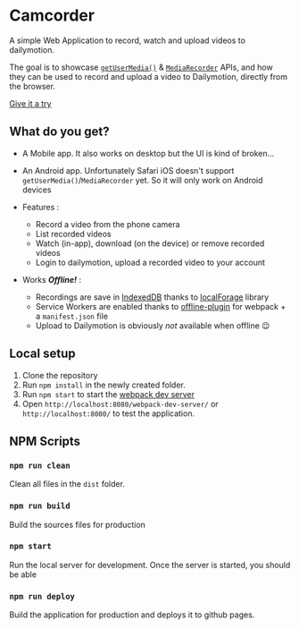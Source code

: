# Camcorder

A simple Web Application to record, watch and upload videos to dailymotion.

The goal is to showcase [`getUserMedia()`][2] & [`MediaRecorder`][3] APIs, and how they can be used to record and upload a video to Dailymotion, directly from the browser.

[Give it a try][1]

## What do you get?

 - A Mobile app. It also works on desktop but the UI is kind of broken...
 - An Android app. Unfortunately Safari iOS doesn't support `getUserMedia()`/`MediaRecorder` yet. So it will only work on Android devices
 - Features :
   - Record a video from the phone camera
   - List recorded videos
   - Watch (in-app), download (on the device) or remove recorded videos
   - Login to dailymotion, upload a recorded video to your account

 - Works _**Offline!**_ :
   - Recordings are save in [IndexedDB][4] thanks to [localForage][5] library
   - Service Workers are enabled thanks to [offline-plugin][6] for webpack + a `manifest.json` file
   - Upload to Dailymotion is obviously *not* available when offline 😉


## Local setup

1. Clone the repository
2. Run `npm install` in the newly created folder.
3. Run `npm start` to start the [webpack dev server][7]
4. Open `http://localhost:8080/webpack-dev-server/` or `http://localhost:8080/` to test the application.

## NPM Scripts

### `npm run clean`

Clean all files in the `dist` folder.

### `npm run build`

Build the sources files for production

### `npm start`

Run the local server for development. Once the server is started, you should be able

### `npm run deploy`

Build the application for production and deploys it to github pages.

[1]: https://dailymotion.github.io/camcorder
[2]: https://w3c.github.io/mediacapture-main/getusermedia.html#dom-mediadevices-getusermedia "[W3C] getUserMedia()"
[3]: https://developers.google.com/web/updates/2016/01/mediarecorder "Record Audio and Video with MediaRecorder"
[4]: https://developer.mozilla.org/en-US/docs/Web/API/IndexedDB_API "[MDN] IndexedDB API"
[5]: https://localforage.github.io/localForage/ "localForage"
[6]: https://github.com/NekR/offline-plugin "offline-plugin"
[7]: https://webpack.github.io/docs/webpack-dev-server.html "webpack dev server"